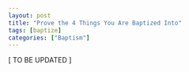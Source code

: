 ```yaml
---
layout: post
title: "Prove the 4 Things You Are Baptized Into"
tags: [baptize]
categories: ["Baptism"]
---
```


\[ TO BE UPDATED \]

<!--
Into the name of the Triune God
- Matt. 28:19

Into Christ
- Gal. 3:27

Into His death
- Rom. 6:3-4

Into one Body (given to drink one spirit)
- 1 Cor. 12:13
-->
